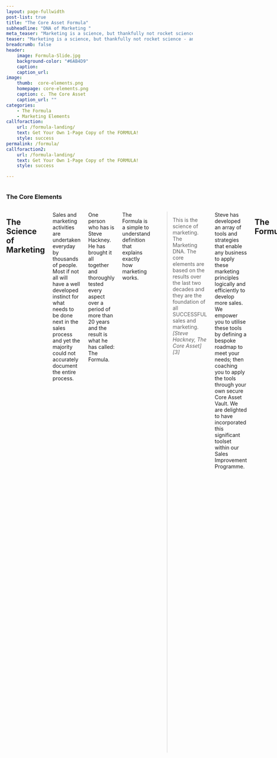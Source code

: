 ```yaml
---
layout: page-fullwidth
post-list: true
title: "The Core Asset Formula"
subheadline: "DNA of Marketing "
meta_teaser: "Marketing is a science, but thankfully not rocket science - anyone can learn its mysteries."
teaser: "Marketing is a science, but thankfully not rocket science - anyone can learn its mysteries."
breadcrumb: false
header:
    image: Formula-Slide.jpg
    background-color: "#6AB4D9"
    caption:
    caption_url:
image:
    thumb:  core-elements.png
    homepage: core-elements.png
    caption: c. The Core Asset
    caption_url: ""
categories:
    - The Formula
    - Marketing Elements
callforaction:
    url: /formula-landing/
    text: Get Your Own 1-Page Copy of the FORMULA!
    style: success
permalink: /formula/
callforaction2:
    url: /formula-landing/
    text: Get Your Own 1-Page Copy of the FORMULA!
    style: success

---
```

<!--Side panel-->
<div class="row">
<div class="medium-4 medium-push-8 columns" markdown="1">
<div class="panel radius" markdown="1">

### The Core Elements ###

<img src="{{ site.urlimg }}core-elements.png" alt="">
</div>
</div><!-- /.medium-4.columns -->



<div class="medium-8 medium-pull-4 columns" markdown="1">

## The Science of Marketing

Sales and marketing activities are undertaken everyday by thousands of people.  Most if not all will have a well developed instinct for what needs to be done next in the sales process and yet the majority could not accurately document the entire process.

One person who has is Steve Hackney.  He has brought it all together and thoroughly tested every aspect over a period of more than 20 years and the result is what he has called: The Formula.

The Formula is a simple to understand definition that explains exactly how marketing works.  

> <span class="teaser">This is the science of marketing. The Marketing DNA.  The core elements are based on the results over the last two decades and they are the foundation of all SUCCESSFUL sales and marketing.</span><cite>[Steve Hackney, The Core Asset][3]</cite>

Steve has developed an array of tools and strategies that enable any business to apply these marketing principles logically and efficiently to develop more sales.  We empower you to utilise these tools by defining a bespoke roadmap to meet your needs; then coaching you to apply the tools through your own secure Core Asset Vault. We are delighted to have incorporated this significant toolset within our Sales Improvement Programme.

## The Formula
This is really a very simple yet clever representation of the way in which marketing works and illustrates the areas that you can focus on to make the improvements you desire.  It also shows how these components relate to each other and the effect that you can expect from the improvements you make.
### T - Transform Existing Marketing
Check that all of you current strategies have the core elements embedded and so, are operating at their optimum level.
### L - Lead generation
Examine the ways in which your sales leads are generated and add more methods to increase the number of leads entering the sales funnel.
### C - Sales Lead Conversion
The number of leads you need to produce a sale is your Lead Conversion Ratio. This is an average - so if you produce 100 sales leads every month and make 10 sales, the ratio is 100:10 = 10:1 or 10%.
There are many factors involved in the conversion of leads to sales....The Sales Process to most people.  However, there are lots of things that can be done to improve this Ratio and importantly, to ensure that it is repeatable each and every period.
### M - Maximising Customer Value
This may sound like it is a callous way to fleece the customer, but nothing could be further from the truth! The Value of each customer to your business is the profitability of each customer.  Are you maximising the value derived from each of your customers?  Typically, a customer is engaged with a supplier because they are looking for a particular item or a particular solution to a specific problem.  It is almost universally the case that the same customer will have a different requirement that your business can fulfil.  The larger the customer, the more likely this is to be the case.  Even if your business only sells drawing pins and the customer needs desks - you should be able and willing to provide a solution to that need.  You need to expand your thinking to include more propositions that will add to the value <em>YOU</em> can provide to the customer.  
### S - Systemisation and Automation
Once you have been through each of these stages and made your improvements - actually, whilst you make the improvements you should be looking at ways to standardise the way in which each of the processes is implemented. Why? Simply to make each process repeatable - and so to consolidate the results and so make them repeatable too.  Automating many aspects of these processes is becoming easier as technology develops and becomes cheaper to use.  This is particular important because it means the tedious tasks can get done by machine making more time available for the complex and more interesting tasks.

<!-- Would like to have a table here to show effects -->
## Results
This is the only thing that counts - the <em>RESULTS</em> that you get from implementing The Formula.
To illustrate how important this work is, consider the following:

Imagine that you are able to improve just the first three areas by 20% just by tweaking what you do now.  
> <span class="teaser">So - generate 20% more sales leads.  Close 20% more of these leads.  Increase the value from each customer by 20%.  You can see from the illustration below that a 20% increase in each of these areas delivers a massive 72.8% increase in the turnover figure!<br><br>
Now, imagine that you start to implement some of our strategies to each of these area and improve again by another 10%.  The turnover increases from £12,500 to £28,749 - that's an increase of almost 130%!!.</span>


| <b>Sales Improvement Illustration </b>
<b>Component</b> | <b>Current (monthly)</b> | <b>After 20% Improvement</b> | <b>More Tactics 10% Improvement</b>
Lead Generation | 100     | 120  | 132
Sales Conversion | 25% | 30%  | 33%
Customer Maximisation | £500 | £600 | £660
Total Turnover | £12,500 | £21,600   | £28,749

This is before we add in the final component, which is to systemise and automate which has the effect of multiplying all of these factors again!
{: .t60 }

<h3>The First Step in the FORMULA is T for <a href='/transform/'><u>Transform Existing Marketing</u></a></h3>





 <hr>
